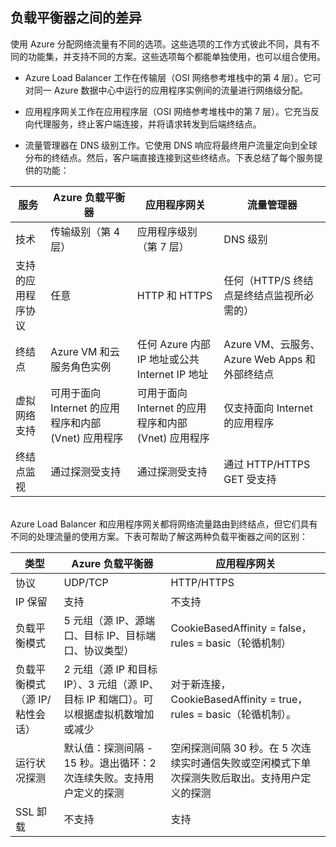 ## 负载平衡器之间的差异

使用 Azure 分配网络流量有不同的选项。这些选项的工作方式彼此不同，具有不同的功能集，并支持不同的方案。这些选项每个都能单独使用，也可以组合使用。

- Azure Load Balancer 工作在传输层（OSI 网络参考堆栈中的第 4 层）。它可对同一 Azure 数据中心中运行的应用程序实例间的流量进行网络级分配。

- 应用程序网关工作在应用程序层（OSI 网络参考堆栈中的第 7 层）。它充当反向代理服务，终止客户端连接，并将请求转发到后端终结点。

- 	流量管理器在 DNS 级别工作。它使用 DNS 响应将最终用户流量定向到全球分布的终结点。然后，客户端直接连接到这些终结点。下表总结了每个服务提供的功能：

| 服务 | Azure 负载平衡器 | 应用程序网关 | 流量管理器 |
|---|---|---|---|
|技术| 传输级别（第 4 层） | 应用程序级别（第 7 层） | DNS 级别 |
| 支持的应用程序协议 |	任意 | HTTP 和 HTTPS | 	任何（HTTP/S 终结点是终结点监视所必需的） |
| 终结点 | Azure VM 和云服务角色实例 | 任何 Azure 内部 IP 地址或公共 Internet IP 地址 | Azure VM、云服务、Azure Web Apps 和外部终结点 |
| 虚拟网络支持 | 可用于面向 Internet 的应用程序和内部 (Vnet) 应用程序 | 可用于面向 Internet 的应用程序和内部 (Vnet) 应用程序 |	仅支持面向 Internet 的应用程序 |
终结点监视 | 通过探测受支持 | 通过探测受支持 | 通过 HTTP/HTTPS GET 受支持 | 
<BR> Azure Load Balancer 和应用程序网关都将网络流量路由到终结点，但它们具有不同的处理流量的使用方案。下表可帮助了解这两种负载平衡器之间的区别：


| 类型 | Azure 负载平衡器 | 应用程序网关 |
|---|---|---|
| 协议 | UDP/TCP | HTTP/HTTPS |
| IP 保留 | 支持 | 不支持 | 
| 负载平衡模式 | 5 元组（源 IP、源端口、目标 IP、目标端口、协议类型） | CookieBasedAffinity = false，rules = basic（轮循机制） | 
| 负载平衡模式（源 IP/粘性会话） | 2 元组（源 IP 和目标 IP）、3 元组（源 IP、目标 IP 和端口）。可以根据虚拟机数增加或减少 | 对于新连接，CookieBasedAffinity = true，rules = basic（轮循机制）。 |
| 运行状况探测 | 默认值：探测间隔 - 15 秒。退出循环：2 次连续失败。支持用户定义的探测 | 空闲探测间隔 30 秒。在 5 次连续实时通信失败或空闲模式下单次探测失败后取出。支持用户定义的探测 | 
| SSL 卸载 | 不支持 | 支持 | 



<!---HONumber=Mooncake_0627_2016-->